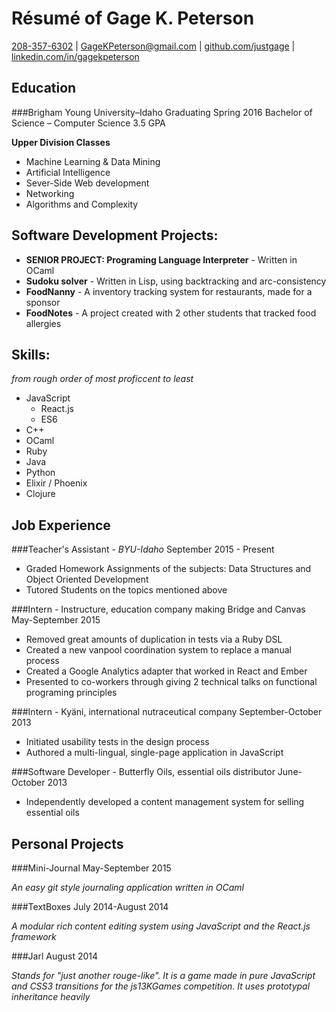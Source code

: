 Résumé of Gage K. Peterson
=========================

[208-357-6302](tel:208-357-6302) | GageKPeterson@gmail.com | [github.com/justgage](https://github.com/justgage/justgage.github.io) | [linkedin.com/in/gagekpeterson](https://www.linkedin.com/in/gagekpeterson)

Education
---------

###Brigham Young University–Idaho
Graduating Spring 2016
Bachelor of Science – Computer Science   3.5 GPA

**Upper Division Classes**
- Machine Learning & Data Mining
- Artificial Intelligence
- Sever-Side Web development
- Networking
- Algorithms and Complexity

## Software Development Projects:

- **SENIOR PROJECT: Programing Language Interpreter** - Written in OCaml
- **Sudoku solver** - Written in Lisp, using backtracking and arc-consistency
- **FoodNanny** - A inventory tracking system for restaurants, made for a sponsor
- **FoodNotes** - A project created with 2 other students that tracked food allergies

Skills:
------
_from rough order of most proficcent to least_
- JavaScript
   - React.js
   - ES6 
- C++
- OCaml
- Ruby
- Java
- Python
- Elixir / Phoenix
- Clojure

Job Experience
--------------

###Teacher's Assistant - _BYU-Idaho_
September 2015 - Present

- Graded Homework Assignments of the subjects: Data Structures and Object Oriented Development
- Tutored Students on the topics mentioned above

###Intern - Instructure, education company making Bridge and Canvas
May-September 2015

- Removed great amounts of duplication in tests via a Ruby DSL
- Created a new vanpool coordination system to replace a manual process
- Created a Google Analytics adapter that worked in React and Ember
- Presented to co-workers through giving 2 technical talks on functional programing principles


###Intern - Kyäni, international nutraceutical company
September-October 2013

- Initiated usability tests in the design process
- Authored a multi-lingual, single-page application in JavaScript

###Software Developer - Butterfly Oils, essential oils distributor
June-October 2013

- Independently developed a content management system for selling essential oils


Personal Projects
----------------
###Mini-Journal
May-September 2015

_An easy git style journaling application written in OCaml_

###TextBoxes
July 2014-August 2014

_A modular rich content editing system using JavaScript and the React.js framework_

###Jarl
August 2014

_Stands for "just another rouge-like". It is a game made in pure JavaScript and CSS3 transitions for the js13KGames competition. It uses prototypal inheritance heavily_

